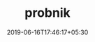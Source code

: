 ---
title: "probnik"
date: 2019-06-16T17:46:17+05:30
type: "organisations"
org_name: "Netflix, Inc."
repo_desc: "Test various aspects of network interactions from your clients."
repo_link: https://github.com/Netflix/probnik
---